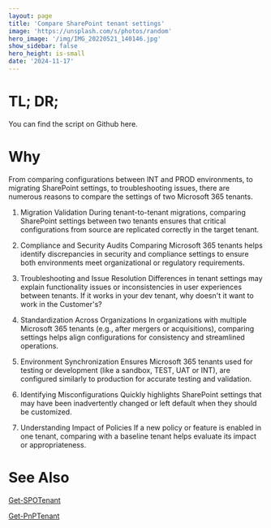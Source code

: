 ```yaml
---
layout: page
title: 'Compare SharePoint tenant settings'
image: 'https://unsplash.com/s/photos/random'
hero_image: '/img/IMG_20220521_140146.jpg'
show_sidebar: false
hero_height: is-small
date: '2024-11-17'
---
```




# TL; DR;

You can find the script on Github here.


# Why

From comparing configurations between INT and PROD environments, to migrating SharePoint settings, to troubleshooting issues, there are numerous reasons to compare the settings of two Microsoft 365 tenants.

1. Migration Validation
During tenant-to-tenant migrations, comparing SharePoint settings between two tenants ensures that critical configurations from source are replicated correctly in the target tenant.

2. Compliance and Security Audits
Comparing Microsoft 365 tenants helps identify discrepancies in security and compliance settings to ensure both environments meet organizational or regulatory requirements.

3. Troubleshooting and Issue Resolution
Differences in tenant settings may explain functionality issues or inconsistencies in user experiences between tenants. If it works in your dev tenant, why doesn't it want to work in the Customer's?

4. Standardization Across Organizations
In organizations with multiple Microsoft 365 tenants (e.g., after mergers or acquisitions), comparing settings helps align configurations for consistency and streamlined operations.

5. Environment Synchronization
Ensures Microsoft 365 tenants used for testing or development (like a sandbox, TEST, UAT or INT), are configured similarly to production for accurate testing and validation.

6. Identifying Misconfigurations
Quickly highlights SharePoint settings that may have been inadvertently changed or left default when they should be customized.

7. Understanding Impact of Policies
If a new policy or feature is enabled in one tenant, comparing with a baseline tenant helps evaluate its impact or appropriateness.




# 




# See Also

[Get-SPOTenant](https://learn.microsoft.com/en-us/powershell/module/sharepoint-online/get-spotenant?view=sharepoint-ps)

[Get-PnPTenant](https://pnp.github.io/powershell/cmdlets/Get-PnPTenant.html)
